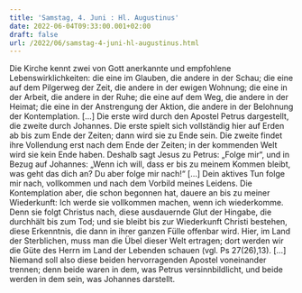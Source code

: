 ```yaml
---
title: 'Samstag, 4. Juni : Hl. Augustinus'
date: 2022-06-04T09:33:00.001+02:00
draft: false
url: /2022/06/samstag-4-juni-hl-augustinus.html
---
```


Die Kirche kennt zwei von Gott anerkannte und empfohlene Lebenswirklichkeiten: die eine im Glauben, die andere in der Schau; die eine auf dem Pilgerweg der Zeit, die andere in der ewigen Wohnung; die eine in der Arbeit, die andere in der Ruhe; die eine auf dem Weg, die andere in der Heimat; die eine in der Anstrengung der Aktion, die andere in der Belohnung der Kontemplation. \[…\] Die erste wird durch den Apostel Petrus dargestellt, die zweite durch Johannes. Die erste spielt sich vollständig hier auf Erden ab bis zum Ende der Zeiten; dann wird sie zu Ende sein. Die zweite findet ihre Vollendung erst nach dem Ende der Zeiten; in der kommenden Welt wird sie kein Ende haben. Deshalb sagt Jesus zu Petrus: „Folge mir“, und in Bezug auf Johannes: „Wenn ich will, dass er bis zu meinem Kommen bleibt, was geht das dich an? Du aber folge mir nach!“ \[…\] Dein aktives Tun folge mir nach, vollkommen und nach dem Vorbild meines Leidens. Die Kontemplation aber, die schon begonnen hat, dauere an bis zu meiner Wiederkunft: Ich werde sie vollkommen machen, wenn ich wiederkomme. Denn sie folgt Christus nach, diese ausdauernde Glut der Hingabe, die durchhält bis zum Tod; und sie bleibt bis zur Wiederkunft Christi bestehen, diese Erkenntnis, die dann in ihrer ganzen Fülle offenbar wird. Hier, im Land der Sterblichen, muss man die Übel dieser Welt ertragen; dort werden wir die Güte des Herrn im Land der Lebenden schauen (vgl. Ps 27(26),13). \[…\] Niemand soll also diese beiden hervorragenden Apostel voneinander trennen; denn beide waren in dem, was Petrus versinnbildlicht, und beide werden in dem sein, was Johannes darstellt.